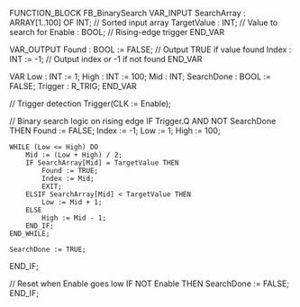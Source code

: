 FUNCTION_BLOCK FB_BinarySearch
VAR_INPUT
    SearchArray : ARRAY[1..100] OF INT;   // Sorted input array
    TargetValue : INT;                    // Value to search for
    Enable      : BOOL;                   // Rising-edge trigger
END_VAR

VAR_OUTPUT
    Found : BOOL := FALSE;                // Output TRUE if value found
    Index : INT := -1;                    // Output index or -1 if not found
END_VAR

VAR
    Low        : INT := 1;
    High       : INT := 100;
    Mid        : INT;
    SearchDone : BOOL := FALSE;
    Trigger    : R_TRIG;
END_VAR

// Trigger detection
Trigger(CLK := Enable);

// Binary search logic on rising edge
IF Trigger.Q AND NOT SearchDone THEN
    Found := FALSE;
    Index := -1;
    Low := 1;
    High := 100;

    WHILE (Low <= High) DO
        Mid := (Low + High) / 2;
        IF SearchArray[Mid] = TargetValue THEN
            Found := TRUE;
            Index := Mid;
            EXIT;
        ELSIF SearchArray[Mid] < TargetValue THEN
            Low := Mid + 1;
        ELSE
            High := Mid - 1;
        END_IF;
    END_WHILE;

    SearchDone := TRUE;
END_IF;

// Reset when Enable goes low
IF NOT Enable THEN
    SearchDone := FALSE;
END_IF;
